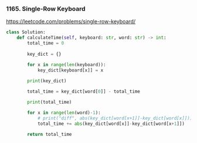 
### 1165. Single-Row Keyboard
https://leetcode.com/problems/single-row-keyboard/

```python
class Solution:
    def calculateTime(self, keyboard: str, word: str) -> int:
        total_time = 0 
        
        key_dict = {}

        for x in range(len(keyboard)):
            key_dict[keyboard[x]] = x 
        
        print(key_dict)

        total_time = key_dict[word[0]] - total_time

        print(total_time)

        for x in range(len(word)-1):
            # print("diff", abs(key_dict[word[x+1]]-key_dict[word[x]]))
            total_time += abs(key_dict[word[x]]-key_dict[word[x+1]])

        return total_time
```

